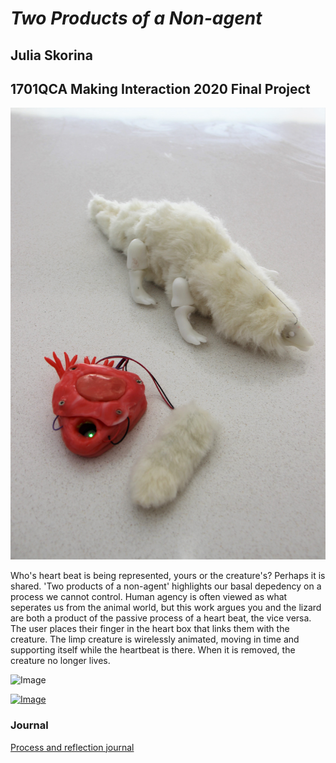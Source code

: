 # *Two Products of a Non-agent*
## Julia Skorina ##
## 1701QCA Making Interaction 2020 Final Project ##


![Image](IMG_8269.JPG)

Who's heart beat is being represented, yours or the creature's?
Perhaps it is shared. 
'Two products of a non-agent' highlights our basal depedency on a process we cannot control. Human agency is often viewed as what seperates us from the animal world, but this work argues you and the lizard are both a product of the passive process of a heart beat, the vice versa. The user places their finger in the heart box that links them with the creature. The limp creature is wirelessly animated, moving in time and supporting itself while the heartbeat is there. When it is removed, the creature no longer lives. 


![Image](IMG_8286.JPG)


[![Image](thumbnail.PNG)](https://youtu.be/OQBSGG18KAA)

### Journal ###
[Process and reflection journal](/journal/journal.md)
